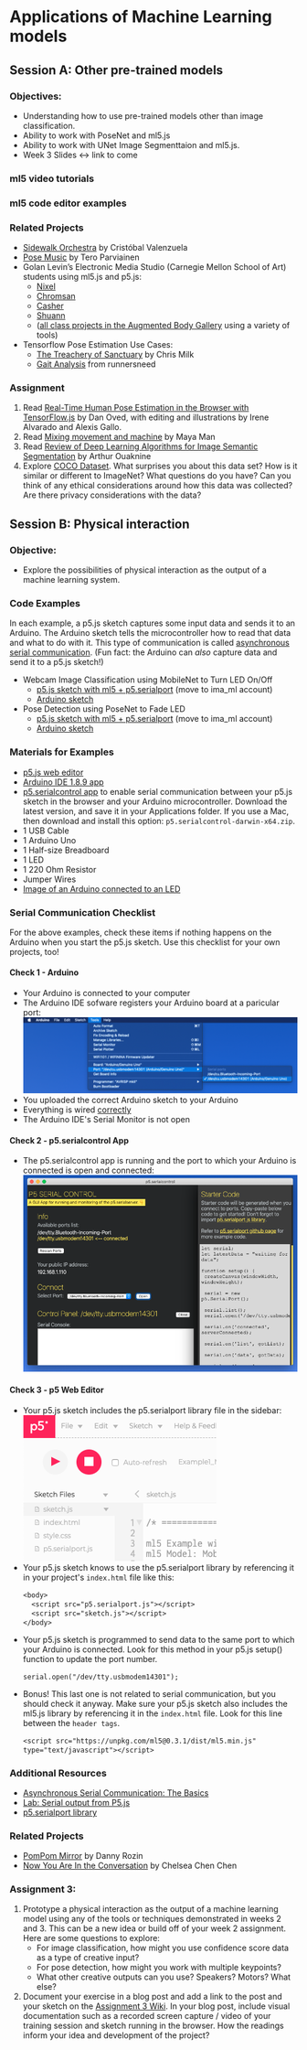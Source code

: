 # Applications of Machine Learning models

## Session A: Other pre-trained models

### Objectives:
* Understanding how to use pre-trained models other than image classification.
* Ability to work with PoseNet and ml5.js
* Ability to work with UNet Image Segmenttaion and ml5.js.
* Week 3 Slides <-> link to come

### ml5 video tutorials

### ml5 code editor examples

### Related Projects
* [Sidewalk Orchestra](https://twitter.com/c_valenzuelab/status/979131716907536384) by Cristóbal Valenzuela
* [Pose Music](https://codepen.io/teropa/full/QxLrMp/) by Tero Parviainen
* Golan Levin’s Electronic Media Studio (Carnegie Mellon School of Art) students using ml5.js and p5.js:
    * [Nixel](http://cmuems.com/2018/60212f/nixel/10/12/nixel-body/)
    * [Chromsan](http://cmuems.com/2018/60212f/chromsan/10/12/chromsan-body/)
    * [Casher](http://cmuems.com/2018/60212f/casher/10/12/casher-body/)
    * [Shuann](http://cmuems.com/2018/60212f/shuann/10/12/shuann-body/)
    * ([all class projects in the Augmented Body Gallery](http://cmuems.com/2018/60212f/deliverables/5-due-10-12/augmented-body-gallery/) using a variety of tools)
* Tensorflow Pose Estimation Use Cases:
    * [The Treachery of Sanctuary](https://www.youtube.com/watch?v=I5__9hq-yas&feature=youtu.be) by Chris Milk
    * [Gait Analysis](https://www.runnersneed.com/expert-advice/gear-guides/gait-analysis.html) from runnersneed

### Assignment
1. Read [Real-Time Human Pose Estimation in the Browser with TensorFlow.js](https://medium.com/tensorflow/real-time-human-pose-estimation-in-the-browser-with-tensorflow-js-7dd0bc881cd5) by Dan Oved, with editing and illustrations by Irene Alvarado and Alexis Gallo.
2. Read [Mixing movement and machine](https://medium.com/artists-and-machine-intelligence/mixing-movement-and-machine-848095ea5596) by Maya Man
4. Read [Review of Deep Learning Algorithms for Image Semantic Segmentation](https://medium.com/@arthur_ouaknine/review-of-deep-learning-algorithms-for-image-semantic-segmentation-509a600f7b57) by Arthur Ouaknine
3. Explore [COCO Dataset](http://cocodataset.org/#explore). What surprises you about this data set? How is it similar or different to ImageNet? What questions do you have? Can you think of any ethical considerations around how this data was collected? Are there privacy considerations with the data?

## Session B: Physical interaction

### Objective:
* Explore the possibilities of physical interaction as the output of a machine learning system.

### Code Examples
In each example, a p5.js sketch captures some input data and sends it to an Arduino. The Arduino sketch tells the microcontroller how to read that data and what to do with it. This type of communication is called [asynchronous serial communication](https://itp.nyu.edu/physcomp/lessons/serial-communication/serial-communication-the-basics/). (Fun fact: the Arduino can *also* capture data and send it to a p5.js sketch!)

* Webcam Image Classification using MobileNet to Turn LED On/Off
    * [p5.js sketch with ml5 + p5.serialport](https://editor.p5js.org/enickles/sketches/6vnrbkcrN) (move to ima_ml account)
    * [Arduino sketch](examples_arduinoSketches/Example1_MobileNet_LED_On_Off.ino)
* Pose Detection using PoseNet to Fade LED
    * [p5.js sketch with ml5 + p5.serialport](https://editor.p5js.org/enickles/sketches/0dgoVkNyu) (move to ima_ml account)
    * [Arduino sketch](examples_arduinoSketches/Example2_PoseNet_Fade_LED.ino)

### Materials for Examples
* [p5.js web editor](https://editor.p5js.org)
* [Arduino IDE 1.8.9 app](https://www.arduino.cc/en/main/software)
* [p5.serialcontrol app](https://github.com/p5-serial/p5.serialcontrol/releases/tag/0.1.1) to enable serial communication between your p5.js sketch in the browser and your Arduino microcontroller. Download the latest version, and save it in your Applications folder. If you use a Mac, then download and install this option: `p5.serialcontrol-darwin-x64.zip`.
* 1 USB Cable
* 1 Arduino Uno
* 1 Half-size Breadboard
* 1 LED
* 1 220 Ohm Resistor
* Jumper Wires
* [Image of an Arduino connected to an LED](images/arduino_fritzingDiagram.png)

### Serial Communication Checklist
For the above examples, check these items if nothing happens on the Arduino when you start the p5.js sketch. Use this checklist for your own projects, too!

#### Check 1 - Arduino
* Your Arduino is connected to your computer 
* The Arduino IDE sofware registers your Arduino board at a paricular port: ![arduinoIDE_arduinoPort](images/arduinoIDE_port.png)
* You uploaded the correct Arduino sketch to your Arduino
* Everything is wired [correctly](images/arduino_fritzingDiagram.png)
* The Arduino IDE's Serial Monitor is not open

#### Check 2 - p5.serialcontrol App
* The p5.serialcontrol app is running and the port to which your Arduino is connected is open and connected: 
![p5serialcontrol_port](images/p5serialcontrol_port.png)

#### Check 3 - p5 Web Editor
* Your p5.js sketch includes the p5.serialport library file in the sidebar: ![p5serialport_libraryFile](images/p5serialport_libraryFile.png) 
* Your p5.js sketch knows to use the p5.serialport library by referencing it in your project's `index.html` file like this: 
  ```
  <body>
    <script src="p5.serialport.js"></script>
    <script src="sketch.js"></script>
  </body>
  ```
* Your p5.js sketch is programmed to send data to the same port to which your Arduino is connected. Look for this method in your p5.js setup() function to update the port number.
    ```
    serial.open("/dev/tty.usbmodem14301");
    ``` 
* Bonus! This last one is not related to serial communication, but you should check it anyway. Make sure your p5.js sketch also includes the ml5.js library by referencing it in the `index.html` file. Look for this line between the `header tags`.
    ```
    <script src="https://unpkg.com/ml5@0.3.1/dist/ml5.min.js" type="text/javascript"></script>
    ```
    
### Additional Resources
* [Asynchronous Serial Communication: The Basics](https://itp.nyu.edu/physcomp/lessons/serial-communication/serial-communication-the-basics/)
* [Lab: Serial output from P5.js](https://itp.nyu.edu/physcomp/labs/labs-serial-communication/lab-serial-output-from-p5-js/)
* [p5.serialport library](https://github.com/p5-serial/p5.serialport)


### Related Projects
* [PomPom Mirror](https://vimeo.com/128375543) by Danny Rozin
* [Now You Are In the Conversation](https://chelseachenchen.com/portfolio/now-you-are-in-the-conversation/) by Chelsea Chen Chen


### Assignment 3:
1. Prototype a physical interaction as the output of a machine learning model using any of the tools or techniques demonstrated in weeks 2 and 3. This can be a new idea or build off of your week 2 assignment. Here are some questions to explore: 
    * For image classification, how might you use confidence score data as a type of creative input?
    * For pose detection, how might you work with multiple keypoints?
    * What other creative outputs can you use? Speakers? Motors? What else?
2. Document your exercise in a blog post and add a link to the post and your sketch on the [Assignment 3 Wiki](https://github.com/ml5js/Intro-ML-Arts-IMA/wiki/Assignment-3). In your blog post, include visual documentation such as a recorded screen capture / video of your training session and sketch running in the browser. How the readings inform your idea and development of the project?
